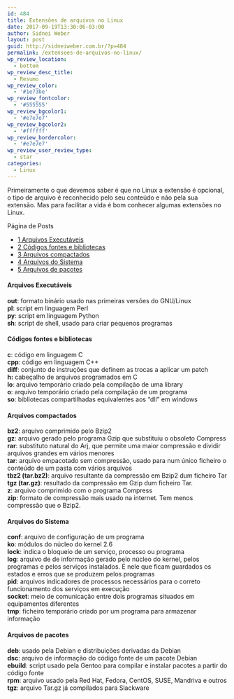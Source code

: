 ```yaml
---
id: 484
title: Extensões de arquivos no Linux
date: 2017-09-19T13:30:06-03:00
author: Sidnei Weber
layout: post
guid: http://sidneiweber.com.br/?p=484
permalink: /extensoes-de-arquivos-no-linux/
wp_review_location:
  - bottom
wp_review_desc_title:
  - Resumo
wp_review_color:
  - '#1e73be'
wp_review_fontcolor:
  - '#555555'
wp_review_bgcolor1:
  - '#e7e7e7'
wp_review_bgcolor2:
  - '#ffffff'
wp_review_bordercolor:
  - '#e7e7e7'
wp_review_user_review_type:
  - star
categories:
  - Linux
---
```

Primeiramente o que devemos saber é que no Linux a extensão é opcional, o tipo de arquivo é reconhecido pelo seu conteúdo e não pela sua extensão. Mas para facilitar a vida é bom conhecer algumas extensões no Linux.

<div id="toc_container" class="no_bullets">
  <p class="toc_title">
    P&aacute;gina de Posts
  </p>
  
  <ul class="toc_list">
    <li>
      <a href="#Arquivos_Executaveis"><span class="toc_number toc_depth_1">1</span> Arquivos Executáveis</a>
    </li>
    <li>
      <a href="#Codigos_fontes_e_bibliotecas"><span class="toc_number toc_depth_1">2</span> Códigos fontes e bibliotecas</a>
    </li>
    <li>
      <a href="#Arquivos_compactados"><span class="toc_number toc_depth_1">3</span> Arquivos compactados</a>
    </li>
    <li>
      <a href="#Arquivos_do_Sistema"><span class="toc_number toc_depth_1">4</span> Arquivos do Sistema</a>
    </li>
    <li>
      <a href="#Arquivos_de_pacotes"><span class="toc_number toc_depth_1">5</span> Arquivos de pacotes</a>
    </li>
  </ul>
</div>

#### <span id="Arquivos_Executaveis">Arquivos Executáveis</span>

**out**: formato binário usado nas primeiras versões do GNU/Linux  
**pl**: script em linguagem Perl  
**py**: script em linguagem Python  
**sh**: script de shell, usado para criar pequenos programas

#### <span id="Codigos_fontes_e_bibliotecas">Códigos fontes e bibliotecas</span>

**c**: código em linguagem C  
**cpp**: código em linguagem C++  
**diff**: conjunto de instruções que definem as trocas a aplicar um patch  
**h:** cabeçalho de arquivos programados em C  
**lo**: arquivo temporário criado pela compilação de uma library  
**o**: arquivo temporário criado pela compilação de um programa  
**so**: bibliotecas compartilhadas equivalentes aos &#8220;dll&#8221; em windows

#### <span id="Arquivos_compactados">Arquivos compactados</span>

**bz2**: arquivo comprimido pelo Bzip2  
**gz**: arquivo gerado pelo programa Gzip que substituiu o obsoleto Compress  
**rar**: substituto natural do Arj, que permite uma maior compressão e dividir arquivos grandes em vários menores  
**tar**: arquivo empacotado sem compressão, usado para num único ficheiro o conteúdo de um pasta com vários arquivos  
**tbz2 (tar.bz2)**: arquivo resultante da compressão em Bzip2 dum ficheiro Tar  
**tgz (tar.gz)**: resultado da compressão em Gzip dum ficheiro Tar.  
**z**: arquivo comprimido com o programa Compress  
**zip**: formato de compressão mais usado na internet. Tem menos compressão que o Bzip2.

#### <span id="Arquivos_do_Sistema">Arquivos do Sistema</span>

**conf**: arquivo de configuração de um programa  
**ko**: módulos do núcleo do kernel 2.6  
**lock**: indica o bloqueio de um serviço, processo ou programa  
**log**: arquivo de de informação gerado pelo núcleo do kernel, pelos programas e pelos serviços instalados. É nele que ficam guardados os estados e erros que se produzem pelos programas  
**pid**: arquivos indicadores de processos necessários para o correto funcionamento dos serviços em execução  
**socket**: meio de comunicação entre dois programas situados em equipamentos diferentes  
**tmp**: ficheiro temporário criado por um programa para armazenar informação

#### <span id="Arquivos_de_pacotes">Arquivos de pacotes</span>

**deb**: usado pela Debian e distribuições derivadas da Debian  
**dsc**: arquivo de informação do código fonte de um pacote Debian  
**ebuild**: script usado pela Gentoo para compilar e instalar pacotes a partir do código fonte  
**rpm**: arquivo usado pela Red Hat, Fedora, CentOS, SUSE, Mandriva e outros  
**tgz**: arquivo Tar.gz já compilados para Slackware